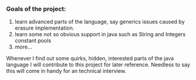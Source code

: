 ### Goals of the project:
1. learn advanced parts of the language, say generics issues caused by erasure implementation.
1. learn some not so obvious support in java such as String and Integers constant pools
1. more...

Whenever I find out some quirks, hidden, interested parts of the java language I will contribute to this project for later reference.
Needless to say this will come in handy for an technical interview.
